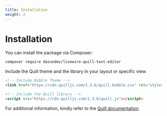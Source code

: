 ```yaml
---
title: Installation
weight: 2
---
```


# Installation

You can install the package via Composer:
```bash
composer require dasundev/livewire-quill-text-editor
```

Include the Quill theme and the library in your layout or specific view.
```html
<!-- Include Bubble Theme -->
<link href="https://cdn.quilljs.com/1.3.6/quill.bubble.css" rel="stylesheet">

<!-- Include the Quill library -->
<script src="https://cdn.quilljs.com/1.3.6/quill.js"></script>
```
For additional information, kindly refer to the [Quill documentation](https://quilljs.com/docs/quickstart/).
